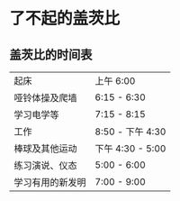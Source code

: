 # 了不起的盖茨比

## 盖茨比的时间表
|                  |                  |
|------------------|------------------|
| 起床             | 上午 6:00        |
| 哑铃体操及爬墙   | 6:15 - 6:30      |
| 学习电学等       | 7:15 - 8:15      |
| 工作             | 8:50 - 下午 4:30 |
| 棒球及其他运动   | 下午 4:30 - 5:00 |
| 练习演说、仪态   | 5:00 - 6:00      |
| 学习有用的新发明 | 7:00 - 9:00      |
